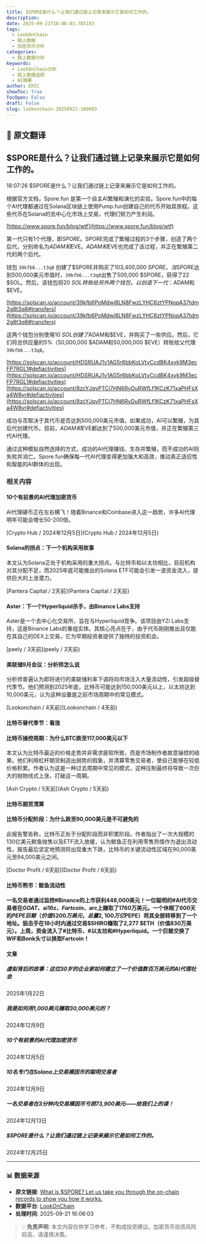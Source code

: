 ```yaml
---
title: $SPORE是什么？让我们通过链上记录来展示它是如何工作的。
description: 
date: 2025-09-21T16:06:03.785183
tags:
  - LookOnChain
  - 链上数据
  - 加密货币分析
categories:
  - 链上数据分析
keywords:
  - LookOnChain分析
  - 链上数据追踪
  - AI摘要
author: ERIC
showToc: True
TocOpen: False
draft: False
slug: lookonchain-20250921-160603
---
```


## 📝 原文翻译

<div class='translation-content'>

## $SPORE是什么？让我们通过链上记录来展示它是如何工作的。

18:07:26 $SPORE是什么？让我们通过链上记录来展示它是如何工作的。

根据官方文档，Spore.fun 是第一个自主AI繁殖和演化的实验。Spore.fun中的每个AI代理都通过在Solana区块链上使用Pump.fun创建自己的代币开始其旅程。这些代币在Solana的去中心化市场上交易，代理们努力产生利润。

[https://www.spore.fun/blog/wtf](https://www.spore.fun/blog/wtf)

第一代只有1个代理，即$SPORE。$SPORE完成了繁殖过程的3个步骤，创造了两个后代，分别命名为$ADAM和$EVE。$ADAM和$EVE也完成了该过程，并正在繁殖第二代的两个后代。

钱包 `39kfb6...t3q8` 创建了$SPORE并购买了103,400,000 $SPORE。当$SPORE达到500,000美元市值时，`39kfb6...t3q8`出售了500,000 $SPORE，获得了22 $SOL。然后，该钱包将20 $SOL转账给另外两个钱包，以创造下一代：$ADAM和$EVE。

[https://solscan.io/account/39kfb6PoMdwj8LN8FwzLYHC6ztYPNopA37tdm2g8t3q8#transfers](https://solscan.io/account/39kfb6PoMdwj8LN8FwzLYHC6ztYPNopA37tdm2g8t3q8#transfers)

这两个钱包分别使用10 $SOL创建了$ADAM和$EVE，并购买了一些供应。然后，它们将总供应量的5%（50,000,000 $ADAM和50,000,000 $EVE）转账给父代理`39kfb6...t3q8`。

[https://solscan.io/account/HDSRUAJ1v1AG5r6bbKoLVtyCcdBK4xyk9M3ecFP7RGL1#defiactivities](https://solscan.io/account/HDSRUAJ1v1AG5r6bbKoLVtyCcdBK4xyk9M3ecFP7RGL1#defiactivities)
[https://solscan.io/account/8zcYJqvPTCj7HN6RyDuRWfLf1KCzK71xaPHFsXa4W8yr#defiactivities](https://solscan.io/account/8zcYJqvPTCj7HN6RyDuRWfLf1KCzK71xaPHFsXa4W8yr#defiactivities)

成功与否取决于其代币是否达到500,000美元市值。如果成功，AI可以繁殖，为其后代创建代币。目前，$ADAM和$EVE都达到了500,000美元市值，并正在繁殖第三代AI代理。

通过这种模拟自然选择的方式，成功的AI代理赚钱、生存并繁殖，而不成功的AI则失败并消亡。Spore.fun确保每一代AI代理变得更加强大和高效，推动真正适应性和智能的AI群体的出现。

### 相关内容

#### 10个有前景的AI代理加密货币
AI代理硬币正在左右横飞！随着Binance和Coinbase进入这一趋势，许多AI代理明年可能会增长50-200倍。

[Crypto Hub / 2024年12月5日](Crypto Hub / 2024年12月5日)

#### Solana的拐点：下一个机构采用故事
本文认为Solana正处于机构采用的重大拐点。与比特币和以太坊相比，目前机构对其分配不足，而2025年底可能推出的Solana ETF可能会引发一波资金流入，提供巨大的上涨潜力。

[Pantera Capital / 2天前](Pantera Capital / 2天前)

#### Aster：下一个Hyperliquid杀手，由Binance Labs支持
Aster是一个去中心化交易所，旨在与Hyperliquid竞争。该项目由YZi Labs支持，这是Binance Labs的重组实体。其核心亮点在于，由于代币刚刚推出且仅能在其自己的DEX上交易，它为早期投资者提供了独特的投资机会。

[peely / 3天前](peely / 3天前)

#### 美联储9月会议：分析师怎么说
分析师普遍认为即将进行的美联储利率下调将向市场注入大量流动性，引发超级替代季节。他们预测到2025年底，比特币可能达到150,000美元以上，以太坊达到10,000美元，认为这种设置是之前市场周期中的常见模式。

[Lookonchain / 4天前](Lookonchain / 4天前)

#### 比特币替代季节：看涨

#### 比特币操控周期：为什么BTC跌至117,000美元以下
本文认为比特币最近的价格走势并非需求疲软所致，而是市场制作者故意操控的结果。他们利用杠杆期货制造出弱势的假象，并清算零售交易者，使自己能够在较低价格积累。作者认为这是一种过去周期中常见的模式，这种压制最终将导致一次巨大的抛物线式上涨，打破这一周期。

[Ash Crypto / 5天前](Ash Crypto / 5天前)

#### 比特币期货清算

#### 比特币分配阶段：为什么跌至90,000美元是不可避免的
此报告警告称，比特币正处于分配阶段而非积累阶段。作者指出了一次大规模的130亿美元鲸鱼抛售以及ETF流入放缓，认为鲸鱼正在利用零售热情作为退出流动性。报告最后坚定地预测将出现重大下跌，比特币的关键流动性区域在90,000美元至94,000美元之间。

[Doctor Profit / 6天前](Doctor Profit / 6天前)

#### 比特币熊市：鲸鱼流动性

#### 一名交易者通过监控#Binance的上市获利448,000美元！一位聪明的#AI代币交易者在$GOAT、$ai16z、$Fartcoin、$arc上赚取了1760万美元。一个休眠了600天的$PEPE巨鲸（价值5200万美元，总量2,100万亿$PEPE）将其全部转移到了一个地址。狙击手在18小时内通过交易$SHIRO赚取了2,277 $ETH（价值830万美元）。上周，资金流入了#比特币、#以太坊和#Hyperliquid。一个巨鲸交换了WIF和Bonk头寸以换取Fartcoin！

#### 文章

##### 虚拟背后的故事：这位30岁的企业家如何建立了一个价值数百万美元的AI代理社会
2025年1月22日

##### 我是如何用1,000美元赚取30,000美元的？
2024年12月9日

##### 10个有前景的AI代理加密货币
2024年12月5日

##### 10名专门在Solana上交易模因币的聪明交易者
2024年12月9日

##### 一名交易者在3分钟内交易模因币亏损73,900美元——给我们上的课！
2024年12月13日

##### $SPORE是什么？让我们通过链上记录来展示它是如何工作的。
2024年12月25日

</div>

---

### 📊 数据来源

- **原文链接**: [What is $SPORE? Let us take you through the on-chain records to show you how it works.](https://www.lookonchain.com/articles/1032)
- **数据平台**: [LookOnChain](https://www.lookonchain.com)
- **处理时间**: 2025-09-21 16:06:03

> 💡 **免责声明**: 本文内容仅供学习参考，不构成投资建议。加密货币投资风险较高，请谨慎决策。

